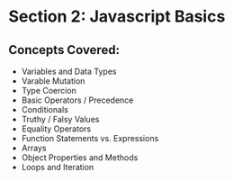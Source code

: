 # Section 2: Javascript Basics
## Concepts Covered:
* Variables and Data Types
* Varable Mutation
* Type Coercion
* Basic Operators / Precedence
* Conditionals
* Truthy / Falsy Values
* Equality Operators
* Function Statements vs. Expressions
* Arrays
* Object Properties and Methods
* Loops and Iteration
